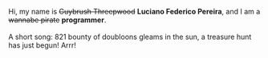 Hi, my name is ~~Guybrush Threepwood~~ **Luciano Federico Pereira**, and I am a ~~wannabe pirate~~ **programmer**.<br><br>A short song: 821 bounty of doubloons gleams in the sun, a treasure hunt has just begun! Arrr!
